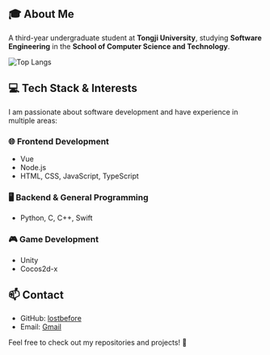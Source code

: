## 🎓 About Me
A third-year undergraduate student at **Tongji University**, studying **Software Engineering** in the **School of Computer Science and Technology**.

![Top Langs](https://github-readme-stats.vercel.app/api/top-langs/?username=lostbefore)

## 💻 Tech Stack & Interests
I am passionate about software development and have experience in multiple areas:

### 🌐 Frontend Development
- Vue
- Node.js
- HTML, CSS, JavaScript, TypeScript

### 🖥 Backend & General Programming
- Python, C, C++, Swift

### 🎮 Game Development
- Unity
- Cocos2d-x

## 📫 Contact
- GitHub: [lostbefore](https://github.com/lostbefore)
- Email: [Gmail](lostbefore1129@gmail.com)

Feel free to check out my repositories and projects! 🚀




